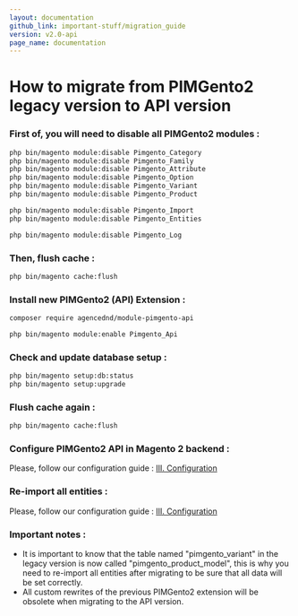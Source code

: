 ```yaml
---
layout: documentation
github_link: important-stuff/migration_guide
version: v2.0-api
page_name: documentation
---
```


# How to migrate from PIMGento2 legacy version to API version

### First of, you will need to disable all PIMGento2 modules :
```bash
php bin/magento module:disable Pimgento_Category
php bin/magento module:disable Pimgento_Family
php bin/magento module:disable Pimgento_Attribute
php bin/magento module:disable Pimgento_Option
php bin/magento module:disable Pimgento_Variant
php bin/magento module:disable Pimgento_Product

php bin/magento module:disable Pimgento_Import
php bin/magento module:disable Pimgento_Entities

php bin/magento module:disable Pimgento_Log
```

### Then, flush cache :
```bash
php bin/magento cache:flush
```

### Install new PIMGento2 (API) Extension :
```bash
composer require agencednd/module-pimgento-api

php bin/magento module:enable Pimgento_Api
```

### Check and update database setup :
```bash
php bin/magento setup:db:status
php bin/magento setup:upgrade
```

### Flush cache again :
```bash
php bin/magento cache:flush
```

### Configure PIMGento2 API in Magento 2 backend :
Please, follow our configuration guide : [III. Configuration](../important-stuff/how_to.md)

### Re-import all entities :
Please, follow our configuration guide : [III. Configuration](../important-stuff/how_to.md)

### Important notes :
* It is important to know that the table named "pimgento_variant" in the legacy version is now called "pimgento_product_model", this is why you need to re-import all entities after migrating to be sure that all data will be set correctly.
* All custom rewrites of the previous PIMGento2 extension will be obsolete when migrating to the API version.